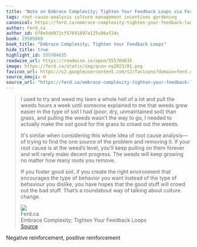 ```yaml
---
title: "Note on Embrace Complexity; Tighten Your Feedback Loops via Ferd.ca"
tags: root-cause-analysis culture management incentives gardening
canonical: https://ferd.ca/embrace-complexity-tighten-your-feedback-loops.html
author: Ferd.ca
author_id: 6f8e5dd972cf57691697a125c06af24c
book: 29585869
book_title: "Embrace Complexity; Tighten Your Feedback Loops"
hide_title: true
highlight_id: 555704635
readwise_url: https://readwise.io/open/555704635
image: https://ferd.ca/static/img/qcon-ny2023/01.png
favicon_url: https://s2.googleusercontent.com/s2/favicons?domain=ferd.ca
source_emoji: 🌐
source_url: "https://ferd.ca/embrace-complexity-tighten-your-feedback-loops.html#:~:text=I%20used%20to,about%20culture%20change."
---
```


> I used to try and weed my lawn a whole hell of a lot and pull the weeds hours a week until someone explained to me that weeds grew easier in the type of soil I had (poor, dry, unmaintained soil) than grass, and pulling the weeds wasn’t the way to go, I needed to actually make the soil good for the grass to crowd out the weeds.
> 
> It's similar when considering this whole idea of root cause analysis—of trying to find the one source of the problem and removing it. If your root cause is at the weed’s level, you’ll keep pulling on them forever and will rarely make decent progress. The weeds will keep growing no matter how many roots you remove.
> 
> If you foster good soil, if you create the right environment that encourages the type of behavior you want instead of the type of behaviour you dislike, you have hopes that the good stuff will crowd out the bad stuff. That’s a roundabout way of talking about culture change.
> <div class="quoteback-footer"><div class="quoteback-avatar"><img class="mini-favicon" src="https://s2.googleusercontent.com/s2/favicons?domain=ferd.ca"></div><div class="quoteback-metadata"><div class="metadata-inner"><span style="display:none">FROM:</span><div aria-label="Ferd.ca" class="quoteback-author"> Ferd.ca</div><div aria-label="Embrace Complexity; Tighten Your Feedback Loops" class="quoteback-title"> Embrace Complexity; Tighten Your Feedback Loops</div></div></div><div class="quoteback-backlink"><a target="_blank" aria-label="go to the full text of this quotation" rel="noopener" href="https://ferd.ca/embrace-complexity-tighten-your-feedback-loops.html#:~:text=I%20used%20to,about%20culture%20change." class="quoteback-arrow"> Source</a></div></div>

Negative reinforcement, positive reinforcement